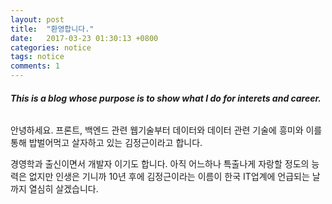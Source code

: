 ```yaml
---
layout: post
title:  "환영합니다."
date:   2017-03-23 01:30:13 +0800
categories: notice
tags: notice
comments: 1
---
```

###### **This is a blog whose purpose is to show what I do for interets and career.**


안녕하세요. 프론트, 백엔드 관련 웹기술부터 데이터와 데이터 관련 기술에 흥미와 이를 통해 밥벌어먹고 살자하고 있는 김정근이라고 합니다. 

경영학과 출신이면서 개발자 이기도 합니다. 아직 어느하나 특출나게 자랑할 정도의 능력은 없지만 인생은 기니까 10년 후에 김정근이라는 이름이 한국 IT업계에 언급되는 날까지 열심히 살겠습니다. 

